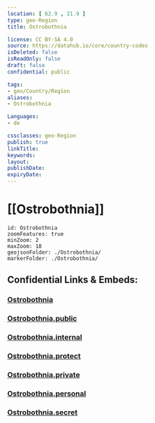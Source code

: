 ```yaml
---
location: [ 62.9 , 21.9 ] 
type: geo-Region
title: Ostrobothnia

license: CC BY-SA 4.0
source: https://datahub.io/core/country-codes
isDeleted: false
isReadOnly: false
draft: false
confidential: public

tags:
- geo/Country/Region
aliases:
- Ostrobothnia

Languages:
- de

cssclasses: geo-Region
publish: true
linkTitle: 
keywords: 
layout: 
publishDate: 
expiryDate: 
---
```


# [[Ostrobothnia]] 

```leaflet
id: Ostrobothnia
zoomFeatures: true 
minZoom: 2 
maxZoom: 18
geojsonFolder: ./Ostrobothnia/
markerFolder: ./Ostrobothnia/
```


## Confidential Links & Embeds: 

### [Ostrobothnia](/_Standards/Earth/Continent/Europe/Europe~North/Finland/Provinces~Finland/Western_Finland/counties~Western_Finland/Ostrobothnia.md) 

### [Ostrobothnia.public](/_public/Earth/Continent/Europe/Europe~North/Finland/Provinces~Finland/Western_Finland/counties~Western_Finland/Ostrobothnia.public.md) 

### [Ostrobothnia.internal](/_internal/Earth/Continent/Europe/Europe~North/Finland/Provinces~Finland/Western_Finland/counties~Western_Finland/Ostrobothnia.internal.md) 

### [Ostrobothnia.protect](/_protect/Earth/Continent/Europe/Europe~North/Finland/Provinces~Finland/Western_Finland/counties~Western_Finland/Ostrobothnia.protect.md) 

### [Ostrobothnia.private](/_private/Earth/Continent/Europe/Europe~North/Finland/Provinces~Finland/Western_Finland/counties~Western_Finland/Ostrobothnia.private.md) 

### [Ostrobothnia.personal](/_personal/Earth/Continent/Europe/Europe~North/Finland/Provinces~Finland/Western_Finland/counties~Western_Finland/Ostrobothnia.personal.md) 

### [Ostrobothnia.secret](/_secret/Earth/Continent/Europe/Europe~North/Finland/Provinces~Finland/Western_Finland/counties~Western_Finland/Ostrobothnia.secret.md)

